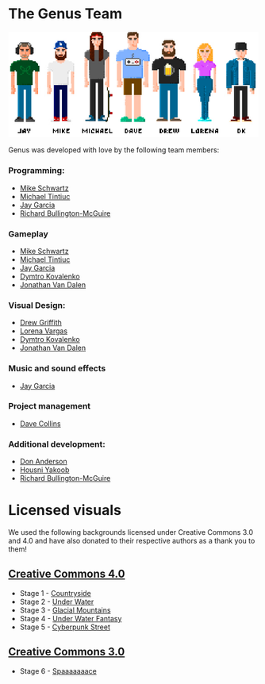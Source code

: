 # The Genus Team
![the-team.jpg](./readme-images/the-team.jpg)

Genus was developed with love by the following team members:
### Programming:
- [Mike Schwartz](https://github.com/mschwartz)
- [Michael Tintiuc](https://github.com/michaeltintiuc) 
- [Jay Garcia](https://github.com/jaygarcia) 
- [Richard Bullington-McGuire](https://github.com/obscurerichard) 
 
### Gameplay
- [Mike Schwartz](https://github.com/mschwartz)
- [Michael Tintiuc](https://github.com/michaeltintiuc)
- [Jay Garcia](https://github.com/jaygarcia)
- [Dymtro Kovalenko](https://dribbble.com/tasteofdalife)
- [Jonathan Van Dalen](https://dribbble.com/tasteofdalife)

### Visual Design:
- [Drew Griffith](https://dribbble.com/DrewGriffith)
- [Lorena Vargas](https://dribbble.com/olorenav)
- [Dymtro Kovalenko](https://dribbble.com/tasteofdalife)
- [Jonathan Van Dalen](https://dribbble.com/tasteofdalife)

### Music and sound effects
- [Jay Garcia](https://github.com/jaygarcia)

### Project management
- [Dave Collins](https://github.com/davecollins)

### Additional development:
- [Don Anderson](https://github.com/dranderson)
- [Housni Yakoob](https://github.com/housni)
- [Richard Bullington-McGuire](https://github.com/obscurerichard)


# Licensed visuals
We used the following backgrounds licensed under Creative Commons 3.0 and 4.0 and have also donated to their respective authors as a thank you to them!

## [Creative Commons 4.0](https://creativecommons.org/licenses/by/4.0/)
- Stage 1 - [Countryside](http://pixelgameart.org/web/portfolio/country-side-platfformer/)
- Stage 2 - [Under Water](http://pixelgameart.org/web/portfolio/underwater-diving)
- Stage 3 - [Glacial Mountains](https://vnitti.itch.io/glacial-mountains-parallax-background)
- Stage 4 - [Under Water Fantasy](http://pixelgameart.org/web/portfolio/underwater-fantasy-pixel-art-environment/)
- Stage 5 - [Cyberpunk Street](http://pixelgameart.org/web/portfolio/cyberpunk-street-environment/)

## [Creative Commons 3.0](https://creativecommons.org/licenses/by/3.0/)
- Stage 6 - [Spaaaaaaace](https://opengameart.org/content/spaaaaaaace-scene)
